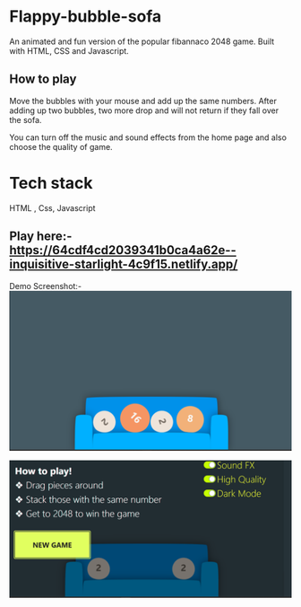 # Flappy-bubble-sofa

An animated and fun version of the popular fibannaco 2048 game. Built with HTML, CSS and Javascript.


## How to play 

Move the bubbles with your mouse and add up the same numbers. After adding up two bubbles, two more drop and will not return if they fall over the sofa. 

You can turn off the music and sound effects from the home page and also choose the quality of game.


# Tech stack
HTML , Css, Javascript

## Play here:- https://64cdf4cd2039341b0ca4a62e--inquisitive-starlight-4c9f15.netlify.app/

Demo Screenshot:-
![Alt text](assets/README/image.png)

![Alt text](assets/README/image-1.png)

